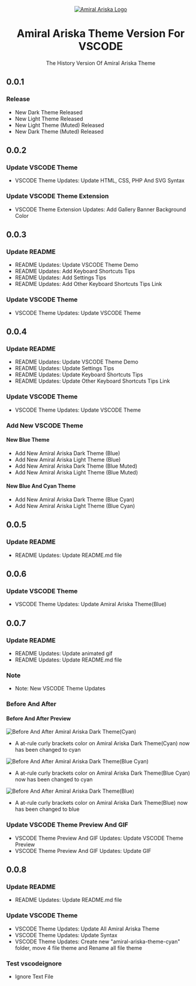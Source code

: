 <p align="center">
    <a href="https://xp.io/storage/bueSfh0.png">
        <img src="https://xp.io/storage/bueSfh0.png" alt="Amiral Ariska Logo">
    </a>
    <h1 align="center">Amiral Ariska Theme Version For VSCODE</h1>
    <p align="center">The History Version Of Amiral Ariska Theme</p>
</p>

## 0.0.1
### Release
- New Dark Theme Released
- New Light Theme Released
- New Light Theme (Muted) Released
- New Dark Theme (Muted) Released

## 0.0.2
### Update VSCODE Theme
- VSCODE Theme Updates: Update HTML, CSS, PHP And SVG Syntax

### Update VSCODE Theme Extension
- VSCODE Theme Extension Updates: Add Gallery Banner Background Color

## 0.0.3
### Update README
- README Updates: Update VSCODE Theme Demo
- README Updates: Add Keyboard Shortcuts Tips
- README Updates: Add Settings Tips
- README Updates: Add Other Keyboard Shortcuts Tips Link

### Update VSCODE Theme
- VSCODE Theme Updates: Update VSCODE Theme

## 0.0.4
### Update README
- README Updates: Update VSCODE Theme Demo
- README Updates: Update Settings Tips
- README Updates: Update Keyboard Shortcuts Tips
- README Updates: Update Other Keyboard Shortcuts Tips Link

### Update VSCODE Theme
- VSCODE Theme Updates: Update VSCODE Theme

### Add New VSCODE Theme
#### New Blue Theme
- Add New Amiral Ariska Dark Theme (Blue)
- Add New Amiral Ariska Light Theme (Blue)
- Add New Amiral Ariska Dark Theme (Blue Muted)
- Add New Amiral Ariska Light Theme (Blue Muted)

#### New Blue And Cyan Theme
- Add New Amiral Ariska Dark Theme (Blue Cyan)
- Add New Amiral Ariska Light Theme (Blue Cyan)

## 0.0.5
### Update README
- README Updates: Update README.md file

## 0.0.6
### Update VSCODE Theme
- VSCODE Theme Updates: Update Amiral Ariska Theme(Blue)

## 0.0.7
### Update README
- README Updates: Update animated gif
- README Updates: Update README.md file

### Note
- Note: New VSCODE Theme Updates

### Before And After
#### Before And After Preview
![Before And After Amiral Ariska Dark Theme(Cyan)](https://xp.io/storage/1mlGhP52.jpg)
- A at-rule curly brackets color on Amiral Ariska Dark Theme(Cyan) now has been changed to cyan

![Before And After Amiral Ariska Dark Theme(Blue Cyan)](https://xp.io/storage/1minUbtQ.jpg)
- A at-rule curly brackets color on Amiral Ariska Dark Theme(Blue Cyan) now has been changed to cyan

![Before And After Amiral Ariska Dark Theme(Blue)](https://xp.io/storage/1mkyyhgd.jpg)
- A at-rule curly brackets color on Amiral Ariska Dark Theme(Blue) now has been changed to blue

### Update VSCODE Theme Preview And GIF
- VSCODE Theme Preview And GIF Updates: Update VSCODE Theme Preview
- VSCODE Theme Preview And GIF Updates: Update GIF

## 0.0.8
### Update README
- README Updates: Update README.md file

### Update VSCODE Theme
- VSCODE Theme Updates: Update All Amiral Ariska Theme
- VSCODE Theme Updates: Update Syntax
- VSCODE Theme Updates: Create new "amiral-ariska-theme-cyan" folder, move 4 file theme and Rename all file theme

### Test vscodeignore
- Ignore Text File